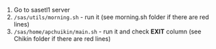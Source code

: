 1. Go to sasetl1 server
2. `/sas/utils/morning.sh` - run it (see morning.sh folder if there are red lines)
3. `/sas/home/apchuikin/main.sh` - run it and check **EXIT** column (see Chikin folder if there are red lines)